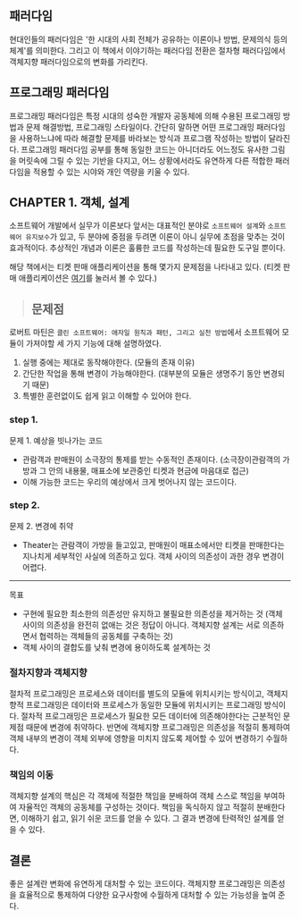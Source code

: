 ## 패러다임
현대인들의 패러다임은 '한 시대의 사회 전체가 공유하는 이론이나 방법, 문제의식 등의 체계'를 의미한다. 그리고 이 책에서 이야기하는 패러다임 전환은 절차형 패러다임에서 객체지향 패러다임으로의 변화를 가리킨다.

## 프로그래밍 패러다임
프로그래밍 패러다임은 특정 시대의 성숙한 개발자 공동체에 의해 수용된 프로그래밍 방법과 문제 해결방법, 프로그래밍 스타일이다. 간단히 말하면 어떤 프로그래밍 패러다임을 사용하느냐에 따라 해결할 문제를 바라보는 방식과 프로그램 작성하는 방법이 달라진다.
프로그래밍 패러다임 공부를 통해 동일한 코드는 아니더라도 어느정도 유사한 그림을 머릿속에 그릴 수 있는 기반을 다지고, 어느 상황에서라도 유연하게 다른 적합한 패러다임을 적용할 수 있는 시야와 개인 역량을 키울 수 있다.

## CHAPTER 1. 객체, 설계
소프트웨어 개발에서 실무가 이론보다 앞서는 대표적인 분야로 ``소프트웨어 설계``와 ``소프트웨어 유지보수``가 있고, 두 분야에 중점을 두려면 이론이 아니 실무에 초점을 맞추는 것이 효과적이다.
추상적인 개념과 이론은 훌륭한 코드를 작성하는데 필요한 도구일 뿐이다. 

해당 책에서는 티켓 판매 애플리케이션을 통해 몇가지 문제점을 나타내고 있다. (티켓 판매 애플리케이션은 [여기](https://github.com/leejk0924/Object/tree/main/object/src/main/java/org/example/chapter1)를 눌러서 볼 수 있다.)

> ## 문제점
로버트 마틴은 ``클린 소프트웨어: 애자일 원칙과 패턴, 그리고 실천 방법``에서 소프트웨어 모듈이 가져야할 세 가지 기능에 대해 설명하였다.
1. 실행 중에는 제대로 동작해야한다. (모듈의 존재 이유)
2. 간단한 작업을 통해 변경이 가능해야한다. (대부분의 모듈은 생명주기 동안 변경되기 때문)
3. 특별한 훈련없이도 쉽게 읽고 이해할 수 있어야 한다.

### step 1. 
문제 1. 예상을 빗나가는 코드
- 관람객과 판매원이 소극장의 통제를 받는 수동적인 존재이다. (소극장이관람객의 가방과 그 안의 내용물, 매표소에 보관중인 티켓과 현금에 마음대로 접근)
- 이해 가능한 코드는 우리의 예상에서 크게 벗어나지 않는 코드이다. 

### step 2.
문제 2. 변경에 취약
- Theater는 관람객이 가방을 들고있고, 판매원이 매표소에서만 티켓을 판매한다는 지나치게 세부적인 사실에 의존하고 있다. 객체 사이의 의존성이 과한 경우 변경이 어렵다. 

---
목표
- 구현에 필요한 최소한의 의존성만 유지하고 불필요한 의존성을 제거하는 것 (객체 사이의 의존성을 완전히 없애는 것은 정답이 아니다. 객체지향 설계는 서로 의존하면서 협력하는 객체들의 공동체를 구축하는 것)
- 객체 사이의 결합도를 낮춰 변경에 용이하도록 설계하는 것

### 절차지향과 객체지향
절차적 프로그래밍은 프로세스와 데이터를 별도의 모듈에 위치시키는 방식이고, 객체지향적 프로그래밍은 데이터와 프로세스가 동일한 모듈에 위치시키는 프로그래밍 방식이다.
절차적 프로그래밍은 프로세스가 필요한 모든 데이터에 의존해야한다는 근분적인 문제점 때문에 변경에 취약하다.
반면에 객체지향 프로그래밍은 의존성을 적절히 통제하여 객체 내부의 변경이 객체 외부에 영향을 미치지 않도록 제어할 수 있어 변경하기 수월하다.

### 책임의 이동
객체지향 설계의 핵심은 각 객체에 적절한 책임을 분배하여 객체 스스로 책임을 부여하여 자율적인 객체의 공동체를 구성하는 것이다.
책임을 독식하지 않고 적절히 분배한다면, 이해하기 쉽고, 읽기 쉬운 코드를 얻을 수 있다. 그 결과 변경에 탄력적인 설계를 얻을 수 있다.

## 결론
좋은 설계란 변화에 유연하게 대처할 수 있는 코드이다. 
객체지향 프로그래밍은 의존성을 효율적으로 통제하여 다양한 요구사항에 수월하게 대처할 수 있는 가능성을 높여 준다.
